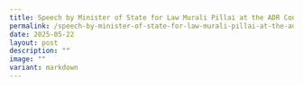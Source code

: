 ```yaml
---
title: Speech by Minister of State for Law Murali Pillai at the ADR Conference 2025
permalink: /speech-by-minister-of-state-for-law-murali-pillai-at-the-adr-conference-2025/
date: 2025-05-22
layout: post
description: ""
image: ""
variant: markdown
---
```

